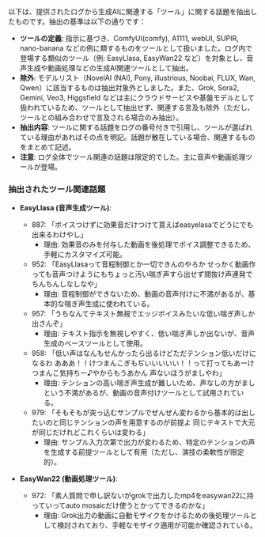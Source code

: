 以下は、提供されたログから生成AIに関連する「ツール」に関する話題を抽出したものです。抽出の基準は以下の通りです：

- **ツールの定義**: 指示に基づき、ComfyUI(comfy), A1111, webUI, SUPIR, nano-banana などの例に類するものをツールとして扱いました。ログ内で登場する類似のツール（例: EasyLlasa, EasyWan22 など）を対象とし、音声生成や動画処理などの生成AI関連ツールとして抽出。
- **除外**: モデルリスト（NovelAI (NAI), Pony, illustrious, Noobai, FLUX, Wan, Qwen）に該当するものは抽出対象外としました。また、Grok, Sora2, Gemini, Veo3, Higgsfield などは主にクラウドサービスや基盤モデルとして扱われているため、ツールとして抽出せず、関連する言及も除外（ただし、ツールとの組み合わせで言及される場合のみ抽出）。
- **抽出内容**: ツールに関する話題をログの番号付きで引用し、ツールが選ばれている理由があればその点を明記。話題が散在している場合、関連するものをまとめて記述。
- **注意**: ログ全体でツール関連の話題は限定的でした。主に音声や動画処理ツールが登場。

### 抽出されたツール関連話題
- **EasyLlasa (音声生成ツール)**:
  - 887: 「ボイスつけずに効果音だけつけて貰えばeasyelasaでどうにでも出来るわけやし」
    - 理由: 効果音のみを付与した動画を後処理でボイス調整できるため、手軽にカスタマイズ可能。
  - 952: 「EasyLlasaって音程制御とか一切できんのやろか  せっかく動画作っても音声つけようにもちょっと汚い喘ぎ声すら出せず間抜け声連発でちんちんしなしなや」
    - 理由: 音程制御ができないため、動画の音声付けに不満があるが、基本的な喘ぎ声生成に使われている。
  - 957: 「うちなんてテキスト無視でエッジボイスみたいな低い喘ぎ声しか出さんぞ」
    - 理由: テキスト指示を無視しやすく、低い喘ぎ声しか出ないが、音声生成のベースツールとして使用。
  - 958: 「低い声はなんもせんかったら出るけどただテンション低いだけになるわ  あああ！！けつまんこぎもぢいいいいい！！って打ってもあーけつまんこ気持ちー♪やからもうあかん  声ないほうがましやわ」
    - 理由: テンションの高い喘ぎ声生成が難しいため、声なしの方がましという不満があるが、動画の音声付けツールとして試用されている。
  - 979: 「そもそもが突っ込むサンプルでぜんぜん変わるから基本的は出したいのと同じテンションの声を用意するのが前提よ  同じテキストで大元が同じだけれどこれくらいは変わる」
    - 理由: サンプル入力次第で出力が変わるため、特定のテンションの声を生成する前提ツールとして有用（ただし、演技の柔軟性が限定的）。

- **EasyWan22 (動画処理ツール)**:
  - 972: 「素人質問で申し訳ないがgrokで出力したmp4をeasywan22に持っていってauto mosaicだけ使うとかってできるのかな」
    - 理由: Grok出力の動画に自動モザイクをかけるための後処理ツールとして検討されており、手軽なモザイク適用が可能か確認されている。